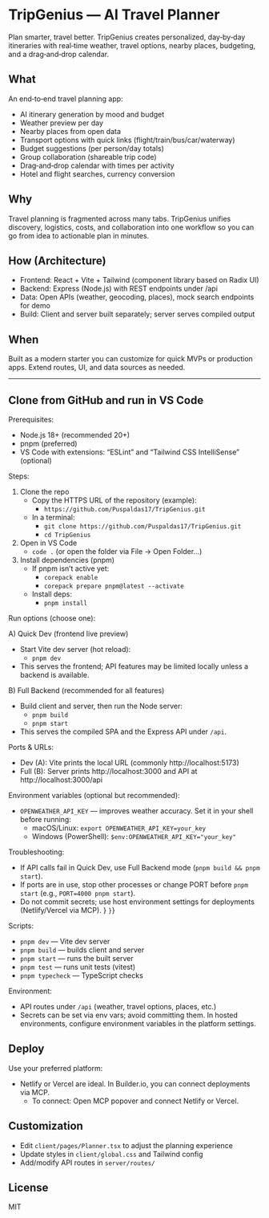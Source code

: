 # TripGenius — AI Travel Planner

Plan smarter, travel better. TripGenius creates personalized, day‑by‑day itineraries with real‑time weather, travel options, nearby places, budgeting, and a drag‑and‑drop calendar.

## What

An end‑to‑end travel planning app:

- AI itinerary generation by mood and budget
- Weather preview per day
- Nearby places from open data
- Transport options with quick links (flight/train/bus/car/waterway)
- Budget suggestions (per person/day totals)
- Group collaboration (shareable trip code)
- Drag‑and‑drop calendar with times per activity
- Hotel and flight searches, currency conversion

## Why

Travel planning is fragmented across many tabs. TripGenius unifies discovery, logistics, costs, and collaboration into one workflow so you can go from idea to actionable plan in minutes.

## How (Architecture)

- Frontend: React + Vite + Tailwind (component library based on Radix UI)
- Backend: Express (Node.js) with REST endpoints under /api
- Data: Open APIs (weather, geocoding, places), mock search endpoints for demo
- Build: Client and server built separately; server serves compiled output

## When

Built as a modern starter you can customize for quick MVPs or production apps. Extend routes, UI, and data sources as needed.

---

## Clone from GitHub and run in VS Code

Prerequisites:

- Node.js 18+ (recommended 20+)
- pnpm (preferred)
- VS Code with extensions: “ESLint” and “Tailwind CSS IntelliSense” (optional)

Steps:

1. Clone the repo
   - Copy the HTTPS URL of the repository (example):
     - `https://github.com/Puspaldas17/TripGenius.git`
   - In a terminal:
     - `git clone https://github.com/Puspaldas17/TripGenius.git`
     - `cd TripGenius`
2. Open in VS Code
   - `code .` (or open the folder via File → Open Folder…)
3. Install dependencies (pnpm)
   - If pnpm isn’t active yet:
     - `corepack enable`
     - `corepack prepare pnpm@latest --activate`
   - Install deps:
     - `pnpm install`

Run options (choose one):

A) Quick Dev (frontend live preview)

- Start Vite dev server (hot reload):
  - `pnpm dev`
- This serves the frontend; API features may be limited locally unless a backend is available.

B) Full Backend (recommended for all features)

- Build client and server, then run the Node server:
  - `pnpm build`
  - `pnpm start`
- This serves the compiled SPA and the Express API under `/api`.

Ports & URLs:

- Dev (A): Vite prints the local URL (commonly http://localhost:5173)
- Full (B): Server prints http://localhost:3000 and API at http://localhost:3000/api

Environment variables (optional but recommended):

- `OPENWEATHER_API_KEY` — improves weather accuracy. Set it in your shell before running:
  - macOS/Linux: `export OPENWEATHER_API_KEY=your_key`
  - Windows (PowerShell): `$env:OPENWEATHER_API_KEY="your_key"`

Troubleshooting:

- If API calls fail in Quick Dev, use Full Backend mode (`pnpm build && pnpm start`).
- If ports are in use, stop other processes or change PORT before `pnpm start` (e.g., `PORT=4000 pnpm start`).
- Do not commit secrets; use host environment settings for deployments (Netlify/Vercel via MCP).
  }
  `}`}

Scripts:

- `pnpm dev` — Vite dev server
- `pnpm build` — builds client and server
- `pnpm start` — runs the built server
- `pnpm test` — runs unit tests (vitest)
- `pnpm typecheck` — TypeScript checks

Environment:

- API routes under `/api` (weather, travel options, places, etc.)
- Secrets can be set via env vars; avoid committing them. In hosted environments, configure environment variables in the platform settings.

## Deploy

Use your preferred platform:

- Netlify or Vercel are ideal. In Builder.io, you can connect deployments via MCP.
  - To connect: Open MCP popover and connect Netlify or Vercel.

## Customization

- Edit `client/pages/Planner.tsx` to adjust the planning experience
- Update styles in `client/global.css` and Tailwind config
- Add/modify API routes in `server/routes/`

## License

MIT
